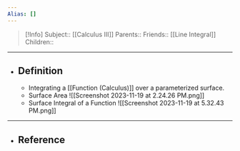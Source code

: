 ```yaml
---
Alias: []
---
```

> [!Info]
> Subject:: [[Calculus III]]
> Parents:: 
> Friends:: [[Line Integral]]
> Children:: 
---
- ## Definition
	- Integrating a [[Function (Calculus)]] over a parameterized surface.
	- Surface Area
	  ![[Screenshot 2023-11-19 at 2.24.26 PM.png]]
	- Surface Integral of a Function
	  ![[Screenshot 2023-11-19 at 5.32.43 PM.png]]
---
- ## Reference